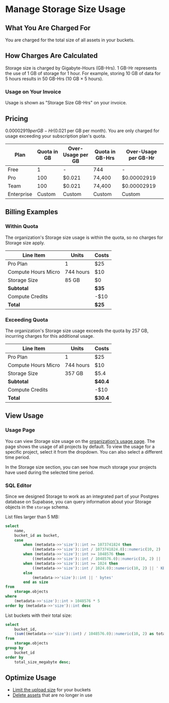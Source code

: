 # Manage Storage Size Usage

## What You Are Charged For

You are charged for the total size of all assets in your buckets.

## How Charges Are Calculated

Storage size is charged by Gigabyte-Hours (GB-Hrs). 1 GB-Hr represents the use of 1 GB of storage for 1 hour.
For example, storing 10 GB of data for 5 hours results in 50 GB-Hrs (10 GB × 5 hours).

### Usage on Your Invoice

Usage is shown as "Storage Size GB-Hrs" on your invoice.

## Pricing

$0.00002919 per GB-Hr ($0.021 per GB per month). You are only charged for usage exceeding your subscription plan's quota.

| Plan | Quota in GB | Over-Usage per GB | Quota in GB-Hrs | Over-Usage per GB-Hr |
| --- | --- | --- | --- | --- |
| Free | 1 | - | 744 | - |
| Pro | 100 | $0.021 | 74,400 | $0.00002919 |
| Team | 100 | $0.021 | 74,400 | $0.00002919 |
| Enterprise | Custom | Custom | Custom | Custom |

## Billing Examples

### Within Quota

The organization's Storage size usage is within the quota, so no charges for Storage size apply.

| Line Item | Units | Costs |
| --- | --- | --- |
| Pro Plan | 1 | $25 |
| Compute Hours Micro | 744 hours | $10 |
| Storage Size | 85 GB | $0 |
| **Subtotal** |  | **$35** |
| Compute Credits |  | -$10 |
| **Total** |  | **$25** |

### Exceeding Quota

The organization's Storage size usage exceeds the quota by 257 GB, incurring charges for this additional usage.

| Line Item | Units | Costs |
| --- | --- | --- |
| Pro Plan | 1 | $25 |
| Compute Hours Micro | 744 hours | $10 |
| Storage Size | 357 GB | $5.4 |
| **Subtotal** |  | **$40.4** |
| Compute Credits |  | -$10 |
| **Total** |  | **$30.4** |

## View Usage

### Usage Page

You can view Storage size usage on the [organization's usage page](https://supabase.com/dashboard/org/_/usage). The page shows the usage of all projects by default. To view the usage for a specific project, select it from the dropdown. You can also select a different time period.

In the Storage size section, you can see how much storage your projects have used during the selected time period.

### SQL Editor

Since we designed Storage to work as an integrated part of your Postgres database on Supabase, you can query information about your Storage objects in the `storage` schema.

List files larger than 5 MB:

```sql
select
    name,
    bucket_id as bucket,
    case
        when (metadata->>'size')::int >= 1073741824 then
            ((metadata->>'size')::int / 1073741824.0)::numeric(10, 2) || ' GB'
        when (metadata->>'size')::int >= 1048576 then
            ((metadata->>'size')::int / 1048576.0)::numeric(10, 2) || ' MB'
        when (metadata->>'size')::int >= 1024 then
            ((metadata->>'size')::int / 1024.0)::numeric(10, 2) || ' KB'
        else
            (metadata->>'size')::int || ' bytes'
        end as size
from
    storage.objects
where
    (metadata->>'size')::int > 1048576 * 5
order by (metadata->>'size')::int desc
```

List buckets with their total size:

```sql
select
    bucket_id,
    (sum((metadata->>'size')::int) / 1048576.0)::numeric(10, 2) as total_size_megabyte
from
    storage.objects
group by
    bucket_id
order by
    total_size_megabyte desc;
```

## Optimize Usage

- [Limit the upload size](https://supabase.com/docs/guides/storage/production/scaling#limit-the-upload-size) for your buckets
- [Delete assets](https://supabase.com/docs/guides/storage/management/delete-objects) that are no longer in use
